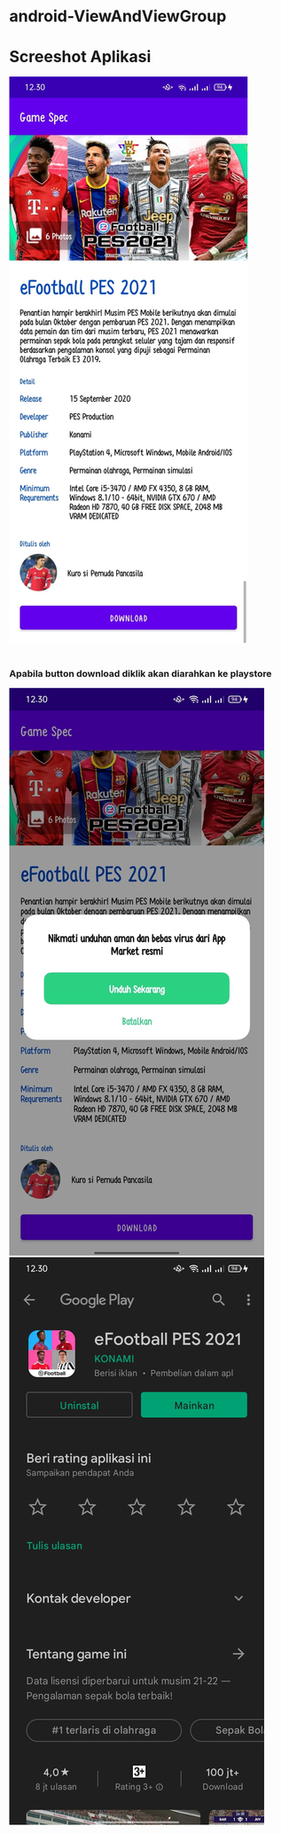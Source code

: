 # android-ViewAndViewGroup
<h1>Screeshot Aplikasi</h1>
<img src="hiyaaa/1.jpg"> <br> <br>
<h3>Apabila button download diklik akan diarahkan ke playstore</h3>
<img src="hiyaaa/2.jpg">
<img src="hiyaaa/3.jpg">
